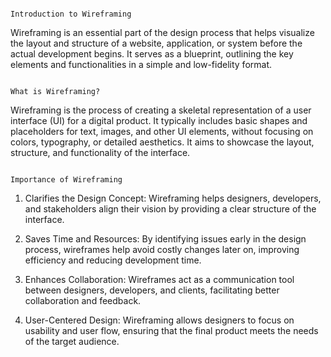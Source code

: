                                                                        Introduction to Wireframing

Wireframing is an essential part of the design process that helps visualize the layout and structure of a website, application, or system before the actual development begins. It serves as a blueprint, outlining the key elements and functionalities in a simple and low-fidelity format.

                                                                          What is Wireframing?

Wireframing is the process of creating a skeletal representation of a user interface (UI) for a digital product. It typically includes basic shapes and placeholders for text, images, and other UI elements, without focusing on colors, typography, or detailed aesthetics. It aims to showcase the layout, structure, and functionality of the interface.

                                                                           Importance of Wireframing

1. Clarifies the Design Concept: Wireframing helps designers, developers, and stakeholders align their vision by providing a clear structure of the interface.

2. Saves Time and Resources: By identifying issues early in the design process, wireframes help avoid costly changes later on, improving efficiency and reducing development time.

3. Enhances Collaboration: Wireframes act as a communication tool between designers, developers, and clients, facilitating better collaboration and feedback.

4. User-Centered Design: Wireframing allows designers to focus on usability and user flow, ensuring that the final product meets the needs of the target audience.

